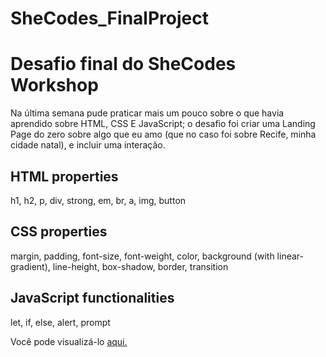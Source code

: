 # SheCodes_FinalProject

<h1>Desafio final do SheCodes Workshop</h1>

<p>Na última semana pude praticar mais um pouco sobre o que havia aprendido sobre HTML, CSS E JavaScript; o desafio foi criar uma Landing Page do zero sobre algo que eu amo (que no caso foi sobre Recife, minha cidade natal), e incluir uma interação.</p>

<h2><strong>HTML properties</strong></h2>
<p>h1, h2, p, div, strong, em, br, a, img, button</p>

<h2><strong>CSS properties</strong></h2>
<p>margin, padding, font-size, font-weight, color, background (with linear-gradient), line-height, box-shadow, border, transition</p>

<h2><strong>JavaScript functionalities</strong></h2>
<p>let, if, else, alert, prompt</p>

Você pode visualizá-lo <a href="https://s3.amazonaws.com/shecodesio-production/challenge_submissions/files/000/288/673/original/finalproject.html?1616503941" target="_blank"> aqui. </a>
